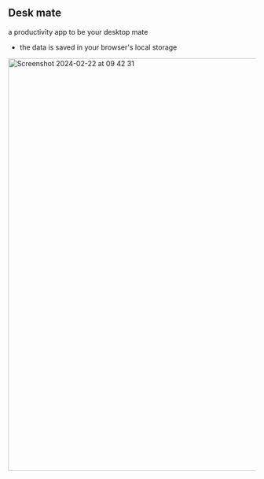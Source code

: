 ## Desk mate

a productivity app to be your desktop mate

- the data is saved in your browser's local storage

<img width="838" alt="Screenshot 2024-02-22 at 09 42 31" src="https://github.com/sturm-dev/desk-mate/assets/30802967/3cafa1f0-4d0b-4233-b198-6f7a3aa328b5">
